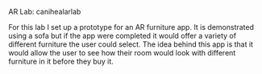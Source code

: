 AR Lab: canihealarlab

For this lab I set up a prototype for an AR furniture app. 
It is demonstrated using a sofa but if the app were completed it would offer a variety of different furniture the user could select. 
The idea behind this app is that it would allow the user to see how their room would look with different furniture in it before they buy it.

